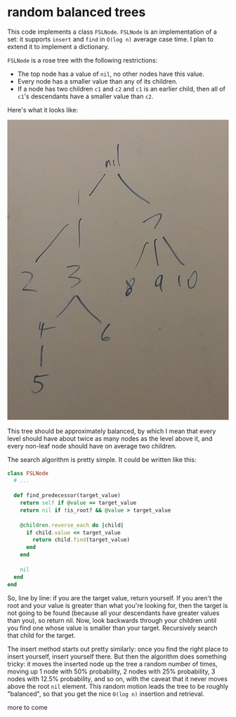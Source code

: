 # random balanced trees

This code implements a class `FSLNode`. `FSLNode` is an implementation of a set: it supports `insert` and `find` in `O(log n)` average case time. I plan to extend it to implement a dictionary.

`FSLNode` is a rose tree with the following restrictions:

- The top node has a value of `nil`, no other nodes have this value.
- Every node has a smaller value than any of its children.
- If a node has two children `c1` and `c2` and `c1` is an earlier child, then all of `c1`'s descendants have a smaller value than `c2`.

Here's what it looks like:

![image of tree](./tree.jpg)

This tree should be approximately balanced, by which I mean that every level should have about twice as many nodes as the level above it, and every non-leaf node should have on average two children.

The search algorithm is pretty simple. It could be written like this:

```ruby
class FSLNode
  # ...

  def find_predecessor(target_value)
    return self if @value == target_value
    return nil if !is_root? && @value > target_value

    @children.reverse_each do |child|
      if child.value <= target_value
        return child.find(target_value)
      end
    end 

    nil
  end
end
```

So, line by line: if you are the target value, return yourself. If you aren't the root and your value is greater than what you're looking for, then the target is not going to be found (because all your descendants have greater values than you), so return nil. Now, look backwards through your children until you find one whose value is smaller than your target. Recursively search that child for the target.

The insert method starts out pretty similarly: once you find the right place to insert yourself, insert yourself there. But then the algorithm does something tricky: it moves the inserted node up the tree a random number of times, moving up 1 node with 50% probability, 2 nodes with 25% probability, 3 nodes with 12.5% probability, and so on, with the caveat that it never moves above the root `nil` element. This random motion leads the tree to be roughly "balanced", so that you get the nice `O(log n)` insertion and retrieval.

more to come
